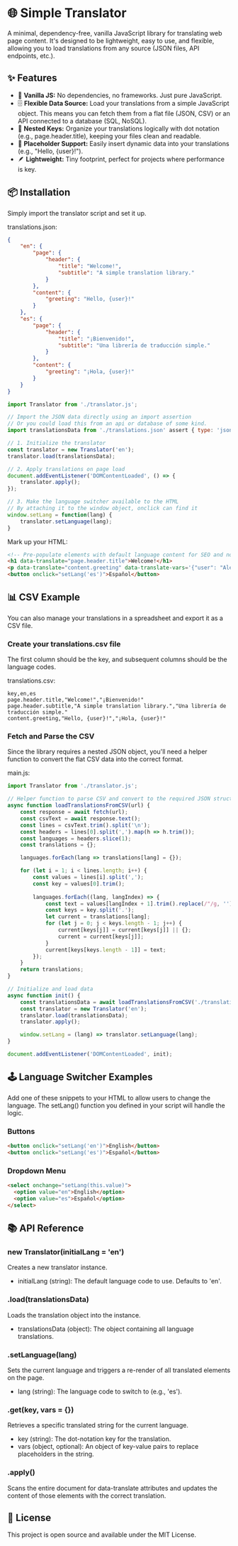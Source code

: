 # 🌐 Simple Translator
A minimal, dependency-free, vanilla JavaScript library for translating web page content. It's designed to be lightweight, easy to use, and flexible, allowing you to load translations from any source (JSON files, API endpoints, etc.).

## ✨ Features
* 🍦 **Vanilla JS:** No dependencies, no frameworks. Just pure JavaScript.
* 🗄️ **Flexible Data Source:** Load your translations from a simple JavaScript object. This means you can fetch them from a flat file (JSON, CSV) or an API connected to a database (SQL, NoSQL).
* 🔑 **Nested Keys:** Organize your translations logically with dot notation (e.g., page.header.title), keeping your files clean and readable.
* 🧩 **Placeholder Support:** Easily insert dynamic data into your translations (e.g., "Hello, {user}!").
* 🪶 **Lightweight:** Tiny footprint, perfect for projects where performance is key.

## 📦 Installation
Simply import the translator script and set it up.

translations.json:
```json
{
    "en": {
        "page": {
            "header": {
                "title": "Welcome!",
                "subtitle": "A simple translation library."
            }
        },
        "content": {
            "greeting": "Hello, {user}!"
        }
    },
    "es": {
        "page": {
            "header": {
                "title": "¡Bienvenido!",
                "subtitle": "Una librería de traducción simple."
            }
        },
        "content": {
            "greeting": "¡Hola, {user}!"
        }
    }
}
```

```javascript
import Translator from './translator.js';

// Import the JSON data directly using an import assertion
// Or you could load this from an api or database of some kind.
import translationsData from './translations.json' assert { type: 'json' };

// 1. Initialize the translator
const translator = new Translator('en');
translator.load(translationsData);

// 2. Apply translations on page load
document.addEventListener('DOMContentLoaded', () => {
    translator.apply();
});

// 3. Make the language switcher available to the HTML
// By attaching it to the window object, onclick can find it
window.setLang = function(lang) {
    translator.setLanguage(lang);
}
```

Mark up your HTML:
```html
<!-- Pre-populate elements with default language content for SEO and non-JS users -->
<h1 data-translate="page.header.title">Welcome!</h1>
<p data-translate="content.greeting" data-translate-vars='{"user": "Alex"}'>Hello, {user}!</p>
<button onclick="setLang('es')">Español</button>
```

## 📊 CSV Example
You can also manage your translations in a spreadsheet and export it as a CSV file.

### Create your translations.csv file
The first column should be the key, and subsequent columns should be the language codes.

translations.csv:
```csv
key,en,es
page.header.title,"Welcome!","¡Bienvenido!"
page.header.subtitle,"A simple translation library.","Una librería de traducción simple."
content.greeting,"Hello, {user}!","¡Hola, {user}!"
```
### Fetch and Parse the CSV
Since the library requires a nested JSON object, you'll need a helper function to convert the flat CSV data into the correct format.

main.js:
```javascript
import Translator from './translator.js';

// Helper function to parse CSV and convert to the required JSON structure
async function loadTranslationsFromCSV(url) {
    const response = await fetch(url);
    const csvText = await response.text();
    const lines = csvText.trim().split('\n');
    const headers = lines[0].split(',').map(h => h.trim());
    const languages = headers.slice(1);
    const translations = {};

    languages.forEach(lang => translations[lang] = {});

    for (let i = 1; i < lines.length; i++) {
        const values = lines[i].split(',');
        const key = values[0].trim();
        
        languages.forEach((lang, langIndex) => {
            const text = values[langIndex + 1].trim().replace(/"/g, '');
            const keys = key.split('.');
            let current = translations[lang];
            for (let j = 0; j < keys.length - 1; j++) {
                current[keys[j]] = current[keys[j]] || {};
                current = current[keys[j]];
            }
            current[keys[keys.length - 1]] = text;
        });
    }
    return translations;
}

// Initialize and load data
async function init() {
    const translationsData = await loadTranslationsFromCSV('./translations.csv');
    const translator = new Translator('en');
    translator.load(translationsData);
    translator.apply();

    window.setLang = (lang) => translator.setLanguage(lang);
}

document.addEventListener('DOMContentLoaded', init);
```

## 🕹️ Language Switcher Examples
Add one of these snippets to your HTML to allow users to change the language. The setLang() function you defined in your script will handle the logic.

### Buttons
```html
<button onclick="setLang('en')">English</button>
<button onclick="setLang('es')">Español</button>
```
### Dropdown Menu
```html
<select onchange="setLang(this.value)">
  <option value="en">English</option>
  <option value="es">Español</option>
</select>
```


## 📚 API Reference

### new Translator(initialLang = 'en')
Creates a new translator instance.
- initialLang (string): The default language code to use. Defaults to 'en'.

### .load(translationsData)
Loads the translation object into the instance.
- translationsData (object): The object containing all language translations.

### .setLanguage(lang)
Sets the current language and triggers a re-render of all translated elements on the page.
- lang (string): The language code to switch to (e.g., 'es').

### .get(key, vars = {})
Retrieves a specific translated string for the current language.
- key (string): The dot-notation key for the translation.
- vars (object, optional): An object of key-value pairs to replace placeholders in the string.

### .apply()
Scans the entire document for data-translate attributes and updates the content of those elements with the correct translation.

## 📄 License
This project is open source and available under the MIT License.
